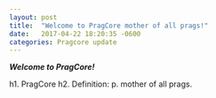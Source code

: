 ```yaml
---
layout: post
title:  "Welcome to PragCore mother of all prags!"
date:   2017-04-22 18:20:35 -0600
categories: Pragcore update
---
```

***Welcome to PragCore!***

h1. PragCore
h2. Definition:
p. mother of all prags.
